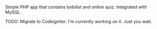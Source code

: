 Simple PHP app that contains todolist and online quiz. Integrated with MySQL. 

TODO: Migrate to Codeigniter. I'm currently working on it. Just you wait.
